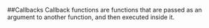 ##Callbacks
    Callback functions are functions that are passed as an argument to another function, and then executed inside it.